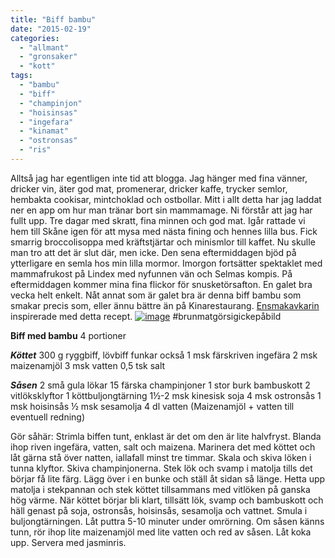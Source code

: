```yaml
---
title: "Biff bambu"
date: "2015-02-19"
categories: 
  - "allmant"
  - "gronsaker"
  - "kott"
tags: 
  - "bambu"
  - "biff"
  - "champinjon"
  - "hoisinsas"
  - "ingefara"
  - "kinamat"
  - "ostronsas"
  - "ris"
---
```


Alltså jag har egentligen inte tid att blogga. Jag hänger med fina vänner, dricker vin, äter god mat, promenerar, dricker kaffe, trycker semlor, hembakta cookisar, mintchoklad och ostbollar. Mitt i allt detta har jag laddat ner en app om hur man tränar bort sin mammamage. Ni förstår att jag har fullt upp. Tre dagar med skratt, fina minnen och god mat. Igår rattade vi hem till Skåne igen för att mysa med nästa fining och hennes lilla bus. Fick smarrig broccolisoppa med kräftstjärtar och minismlor till kaffet. Nu skulle man tro att det är slut där, men icke. Den sena eftermiddagen bjöd på ytterligare en semla hos min lilla mormor. Imorgon fortsätter spektaklet med mammafrukost på Lindex med nyfunnen vän och Selmas kompis. På eftermiddagen kommer mina fina flickor för snusketörsafton. En galet bra vecka helt enkelt. Nåt annat som är galet bra är denna biff bambu som smakar precis som, eller ännu bättre än på Kinarestaurang. [Ensmakavkarin](https://ensmakavkarin.wordpress.com) inspirerade med detta recept. [![image](/static/img/image13-1024x1024.jpg)](http://import.local/wp-content/uploads/2015/02/image13.jpg) #brunmatgörsigickepåbild

**Biff med bambu** 4 portioner

**_Köttet_** 300 g ryggbiff, lövbiff funkar också 1 msk färskriven ingefära 2 msk maizenamjöl 3 msk vatten 0,5 tsk salt

**_Såsen_** 2 små gula lökar 15 färska champinjoner 1 stor burk bambuskott 2 vitlöksklyftor 1 köttbuljongtärning 1½-2 msk kinesisk soja 4 msk ostronsås 1 msk hoisinsås ½ msk sesamolja 4 dl vatten (Maizenamjöl + vatten till eventuell redning)

Gör såhär: Strimla biffen tunt, enklast är det om den är lite halvfryst. Blanda ihop riven ingefära, vatten, salt och maizena. Marinera det med köttet och låt gärna stå över natten, iallafall minst tre timmar. Skala och skiva löken i tunna klyftor. Skiva champinjonerna. Stek lök och svamp i matolja tills det börjar få lite färg. Lägg över i en bunke och ställ åt sidan så länge. Hetta upp matolja i stekpannan och stek köttet tillsammans med vitlöken på ganska hög värme. När köttet börjar bli klart, tillsätt lök, svamp och bambuskott och häll genast på soja, ostronsås, hoisinsås, sesamolja och vattnet. Smula i buljongtärningen. Låt puttra 5-10 minuter under omrörning. Om såsen känns tunn, rör ihop lite maizenamjöl med lite vatten och red av såsen. Låt koka upp. Servera med jasminris.
